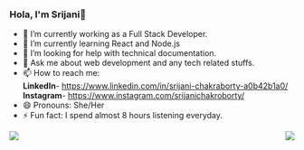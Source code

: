 ### Hola, I'm Srijani👋

- 🔭 I’m currently working as a Full Stack Developer.
- 🌱 I’m currently learning React and Node.js
- 🤔 I’m looking for help with technical documentation.
- 💬 Ask me about web development and any tech related stuffs.
- 📫 How to reach me:<br/>
  **LinkedIn**- https://www.linkedin.com/in/srijani-chakraborty-a0b42b1a0/<br/>
  **Instagram**- https://www.instagram.com/srijanichakroborty/
- 😄 Pronouns: She/Her
- ⚡ Fun fact: I spend almost 8 hours listening everyday.

<a><img src="https://github-readme-stats.vercel.app/api/top-langs/?username=Srijani-Chakroborty&langs_count=8"> <img align="right" src="https://github-readme-stats.vercel.app/api?username=Srijani-Chakroborty&theme=buefy&show_icons=true&hide_border=true&count_private=true"> </a>


